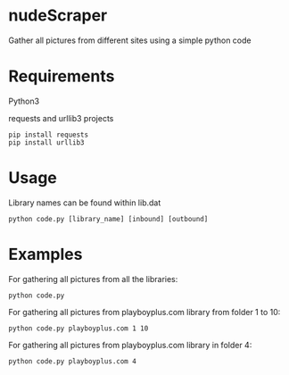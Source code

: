 # nudeScraper
Gather all pictures from different sites using a simple python code

# Requirements
Python3

requests and urllib3 projects
```shell
pip install requests
pip install urllib3
```

# Usage

Library names can be found within lib.dat

```shell
python code.py [library_name] [inbound] [outbound]
```

# Examples

For gathering all pictures from all the libraries:
```shell
python code.py
```
For gathering all pictures from playboyplus.com library from folder 1 to 10:
```shell
python code.py playboyplus.com 1 10
```

For gathering all pictures from playboyplus.com library in folder 4:
```shell
python code.py playboyplus.com 4
```
